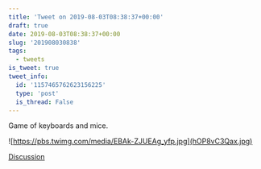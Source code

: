 ```yaml
---
title: 'Tweet on 2019-08-03T08:38:37+00:00'
draft: true
date: 2019-08-03T08:38:37+00:00
slug: '201908030838'
tags:
  - tweets
is_tweet: true
tweet_info:
  id: '1157465762623156225'
  type: 'post'
  is_thread: False
---
```




Game of keyboards and mice. 

![https://pbs.twimg.com/media/EBAk-ZJUEAg_yfp.jpg](hOP8vC3Qax.jpg)

[Discussion](https://x.com/sytelus/status/1157465762623156225)
